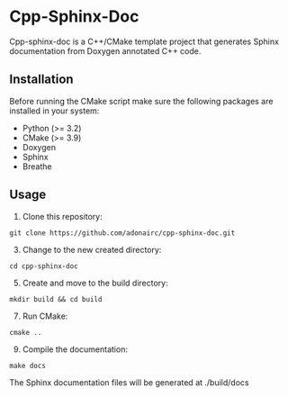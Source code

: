 # Cpp-Sphinx-Doc

Cpp-sphinx-doc is a C++/CMake template project that generates Sphinx documentation from Doxygen annotated C++ code.

## Installation
Before running the CMake script make sure the following packages are installed in your system:
- Python (>= 3.2)
- CMake (>= 3.9)
- Doxygen
- Sphinx
- Breathe

## Usage

1. Clone this repository: 
```
git clone https://github.com/adonairc/cpp-sphinx-doc.git
```
3. Change to the new created directory: 
```
cd cpp-sphinx-doc
```
5. Create and move to the build directory:
```
mkdir build && cd build
```
7. Run CMake:
```
cmake ..
```
9. Compile the documentation:
```
make docs
```

The Sphinx documentation files will be generated at ./build/docs 
